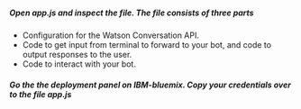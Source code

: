 ##### Open app.js and inspect the file. The file consists of three parts

* Configuration for the Watson Conversation API.
* Code to get input from terminal to forward to your bot, and code to output responses to the user.
* Code to interact with your bot.

##### Go the the deployment panel on IBM-bluemix. Copy your credentials over to the file app.js

